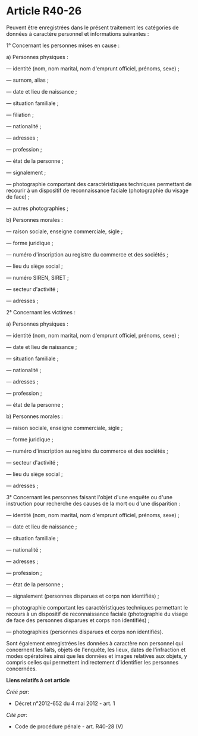 # Article R40-26

Peuvent être enregistrées dans le présent traitement les catégories de données à caractère personnel et informations
suivantes :

1° Concernant les personnes mises en cause :

a) Personnes physiques :

― identité (nom, nom marital, nom d'emprunt officiel, prénoms, sexe) ;

― surnom, alias ;

― date et lieu de naissance ;

― situation familiale ;

― filiation ;

― nationalité ;

― adresses ;

― profession ;

― état de la personne ;

― signalement ;

― photographie comportant des caractéristiques techniques permettant de recourir à un dispositif de reconnaissance faciale
(photographie du visage de face) ;

― autres photographies ;

b) Personnes morales :

― raison sociale, enseigne commerciale, sigle ;

― forme juridique ;

― numéro d'inscription au registre du commerce et des sociétés ;

― lieu du siège social ;

― numéro SIREN, SIRET ;

― secteur d'activité ;

― adresses ;

2° Concernant les victimes :

a) Personnes physiques :

― identité (nom, nom marital, nom d'emprunt officiel, prénoms, sexe) ;

― date et lieu de naissance ;

― situation familiale ;

― nationalité ;

― adresses ;

― profession ;

― état de la personne ;

b) Personnes morales :

― raison sociale, enseigne commerciale, sigle ;

― forme juridique ;

― numéro d'inscription au registre du commerce et des sociétés ;

― secteur d'activité ;

― lieu du siège social ;

― adresses ;

3° Concernant les personnes faisant l'objet d'une enquête ou d'une instruction pour recherche des causes de la mort ou d'une
disparition :

― identité (nom, nom marital, nom d'emprunt officiel, prénoms, sexe) ;

― date et lieu de naissance ;

― situation familiale ;

― nationalité ;

― adresses ;

― profession ;

― état de la personne ;

― signalement (personnes disparues et corps non identifiés) ;

― photographie comportant les caractéristiques techniques permettant le recours à un dispositif de reconnaissance faciale
(photographie du visage de face des personnes disparues et corps non identifiés) ;

― photographies (personnes disparues et corps non identifiés).

Sont également enregistrées les données à caractère non personnel qui concernent les faits, objets de l'enquête, les lieux,
dates de l'infraction et modes opératoires ainsi que les données et images relatives aux objets, y compris celles qui
permettent indirectement d'identifier les personnes concernées.

**Liens relatifs à cet article**

_Créé par_:

  - Décret n°2012-652 du 4 mai 2012 - art. 1

_Cité par_:

  - Code de procédure pénale - art. R40-28 (V)
